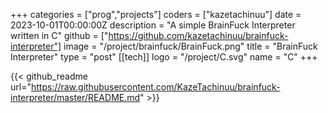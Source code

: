 +++
categories = ["prog","projects"]
coders = ["kazetachinuu"]
date = 2023-10-01T00:00:00Z
description = "A simple BrainFuck Interpreter written in C"
github = ["https://github.com/kazetachinuu/brainfuck-interpreter"]
image = "/project/brainfuck/BrainFuck.png"
title = "BrainFuck Interpreter"
type = "post"
[[tech]]
logo = "/project/C.svg"
name = "C"
+++

<div style="max-width: 900px; margin: 0 auto;">

{{< github_readme url="https://raw.githubusercontent.com/KazeTachinuu/brainfuck-interpreter/master/README.md" >}}




